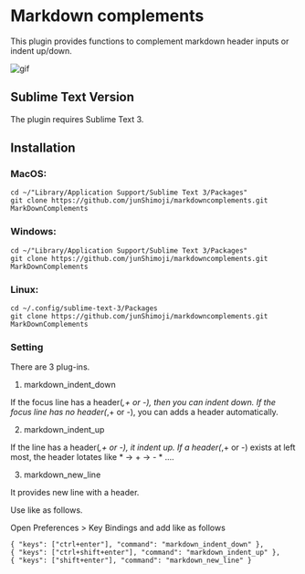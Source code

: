 # Markdown complements

This plugin provides functions to complement markdown header inputs or indent up/down.

![gif](https://immense-headland-55656.herokuapp.com/markdownComplements.gif)

## Sublime Text Version

The plugin requires Sublime Text 3.

## Installation

### MacOS: 

    cd ~/"Library/Application Support/Sublime Text 3/Packages"
    git clone https://github.com/junShimoji/markdowncomplements.git MarkDownComplements

### Windows:

    cd ~/"Library/Application Support/Sublime Text 3/Packages"
    git clone https://github.com/junShimoji/markdowncomplements.git MarkDownComplements

### Linux:

    cd ~/.config/sublime-text-3/Packages
    git clone https://github.com/junShimoji/markdowncomplements.git MarkDownComplements

### Setting

There are 3 plug-ins.

1. markdown_indent_down

If the focus line has a header(*,+ or -), then you can indent down.
If the focus line has no header(*,+ or -), you can adds a header automatically.

2. markdown_indent_up

If the line has a header(*,+ or -), it indent up.
If a header(*,+ or -) exists at left most, the header lotates like * -> + -> - * ....

3. markdown_new_line

It provides new line with a header.

Use like as follows.

Open Preferences > Key Bindings and add like as follows

    { "keys": ["ctrl+enter"], "command": "markdown_indent_down" },
    { "keys": ["ctrl+shift+enter"], "command": "markdown_indent_up" },
    { "keys": ["shift+enter"], "command": "markdown_new_line" }

